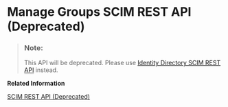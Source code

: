 <!-- loiocc0a8166cb3b41e4a1e78fb1f2a52ff7 -->

# Manage Groups SCIM REST API \(Deprecated\)



> ### Note:  
> This API will be deprecated. Please use [Identity Directory SCIM REST API](https://api.sap.com/api/IdDS_SCIM/overview) instead.

**Related Information**  


[SCIM REST API \(Deprecated\)](scim-rest-api-deprecated-2f21568.md "This section contains information about the Identity Authentication implementation of the System for Cross-domain Identity Management (SCIM) REST API protocol.")

